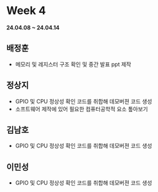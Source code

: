 # Week 4
**24.04.08 ~ 24.04.14**
   
## 배정훈   
*  메모리 및 레지스터 구조 확인 및 중간 발표 ppt 제작   
## 정상지   
*  GPIO 및 CPU 정상성 확인 코드를 취합해 데모버젼 코드 생성   
*  소프트웨어 제작에 있어 필요한 컴퓨터공학적 요소 톺아보기
## 김남호   
*  GPIO 및 CPU 정상성 확인 코드를 취합해 데모버젼 코드 생성
## 이민성   
*  GPIO 및 CPU 정상성 확인 코드를 취합해 데모버젼 코드 생성
